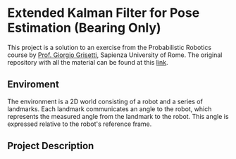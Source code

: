 # Extended Kalman Filter for Pose Estimation (Bearing Only)

This project is a solution to an exercise from the Probabilistic Robotics course by [Prof. Giorgio Grisetti](https://sites.google.com/dis.uniroma1.it/grisetti/home?authuser=0), Sapienza University of Rome. The original repository with all the material can be found at this [link](https://gitlab.com/grisetti/probabilistic_robotics_2024_25). 

## Enviroment 

The environment is a 2D world consisting of a robot and a series of landmarks. Each landmark communicates an angle to the robot, which represents the measured angle from the landmark to the robot. This angle is expressed relative to the robot's reference frame.

## Project Description 


